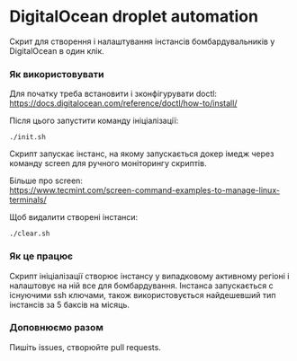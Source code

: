  # DigitalOcean droplet automation

Скрит для створення і налаштування інстансів бомбардувальників у DigitalOcean в один клік.

### Як використовувати

Для початку треба встановити і зконфігурувати doctl:  
https://docs.digitalocean.com/reference/doctl/how-to/install/

Після цього запустити команду ініціалізації:

```shell
./init.sh
```

Скрипт запускає інстанс, на якому запускається докер імедж через команду screen для ручного моніторингу скриптів.

Більше про screen:  
https://www.tecmint.com/screen-command-examples-to-manage-linux-terminals/

Щоб видалити створені інстанси:

```shell
./clear.sh
```

### Як це працює

Скрипт ініціалізації створює інстансу у випадковому активному регіоні і налаштовує на ній все для бомбардування. Інстанса запускається с існуючими ssh ключами, також використовується найдешевший тип інстансів за 5 баксів на місяць.

### Доповнюємо разом

Пишіть issues, створюйте pull requests.  
